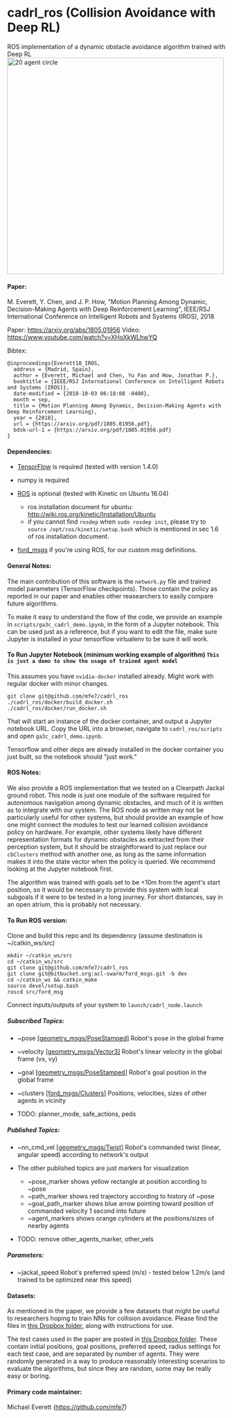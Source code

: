 # cadrl_ros (Collision Avoidance with Deep RL)

ROS implementation of a dynamic obstacle avoidance algorithm trained with Deep RL
<img src="misc/A3C_20agents_0.png" width="500" alt="20 agent circle">

#### Paper:

M. Everett, Y. Chen, and J. P. How, "Motion Planning Among Dynamic, Decision-Making Agents with Deep Reinforcement Learning", IEEE/RSJ International Conference on Intelligent Robots and Systems (IROS), 2018

Paper: https://arxiv.org/abs/1805.01956
Video: https://www.youtube.com/watch?v=XHoXkWLhwYQ

Bibtex:
```
@inproceedings{Everett18_IROS,
  address = {Madrid, Spain},
  author = {Everett, Michael and Chen, Yu Fan and How, Jonathan P.},
  booktitle = {IEEE/RSJ International Conference on Intelligent Robots and Systems (IROS)},
  date-modified = {2018-10-03 06:18:08 -0400},
  month = sep,
  title = {Motion Planning Among Dynamic, Decision-Making Agents with Deep Reinforcement Learning},
  year = {2018},
  url = {https://arxiv.org/pdf/1805.01956.pdf},
  bdsk-url-1 = {https://arxiv.org/pdf/1805.01956.pdf}
}
```

#### Dependencies:

* [TensorFlow](https://www.tensorflow.org/) is required (tested with version 1.4.0)

* numpy is required

* [ROS](http://wiki.ros.org/) is optional (tested with Kinetic on Ubuntu 16.04)
	- ros installation document for ubuntu: http://wiki.ros.org/kinetic/Installation/Ubuntu
	- if you cannot find `rosdep` when `sudo rosdep init`, please try to `source /opt/ros/kinetic/setup.bash` which is mentioned in sec 1.6 of ros installation document.

* [ford_msgs](https://bitbucket.org/acl-swarm/ford_msgs/src/master/) if you're using ROS, for our custom msg definitions.

#### General Notes:
The main contribution of this software is the `network.py` file and trained model parameters (TensorFlow checkpoints).
Those contain the policy as reported in our paper and enables other reasearchers to easily compare future algorithms.

To make it easy to understand the flow of the code, we provide an example in `scripts/ga3c_cadrl_demo.ipynb`, in the form of a Jupyter notebook. This can be used just as a reference, but if you want to edit the file, make sure Jupyter is installed in your tensorflow virtualenv to be sure it will work.

#### To Run Jupyter Notebook (minimum working example of algorithm) `This is just a demo to show the usage of trained agent model`

This assumes you have `nvidia-docker` installed already. Might work with regular docker with minor changes.

```
git clone git@github.com/mfe7/cadrl_ros
./cadrl_ros/docker/build_docker.sh
./cadrl_ros/docker/run_docker.sh
```

That will start an instance of the docker container, and output a Jupyter notebook URL. Copy the URL into a browser, navigate to `cadrl_ros/scripts` and open `ga3c_cadrl_demo.ipynb`.

Tensorflow and other deps are already installed in the docker container you just built, so the notebook should "just work."

#### ROS Notes:

We also provide a ROS implementation that we tested on a Clearpath Jackal ground robot.
This node is just one module of the software required for autonomous navigation among dynamic obstacles, and much of it is written as to integrate with our system.
The ROS node as written may not be particularly useful for other systems, but should provide an example of how one might connect the modules to test our learned collision avoidance policy on hardware.
For example, other systems likely have different representation formats for dynamic obstacles as extracted from their perception system, but it should be straightforward to just replace our `cbClusters` method with another one, as long as the same information makes it into the state vector when the policy is queried.
We recommend looking at the Jupyter notebook first.

The algorithm was trained with goals set to be <10m from the agent's start position, so it would be necessary to provide this system with local subgoals if it were to be tested in a long journey.
For short distances, say in an open atrium, this is probably not necessary.


#### To Run ROS version:
Clone and build this repo and its dependency (assume destination is ~/catkin_ws/src)
```
mkdir ~/catkin_ws/src
cd ~/catkin_ws/src
git clone git@github.com/mfe7/cadrl_ros
git clone git@bitbucket.org:acl-swarm/ford_msgs.git -b dev
cd ~/catkin_ws && catkin_make
source devel/setup.bash
roscd src/ford_msg
```

Connect inputs/outputs of your system to `launch/cadrl_node.launch`

##### Subscribed Topics:
* ~pose [[geometry_msgs/PoseStamped]](http://docs.ros.org/api/geometry_msgs/html/msg/PoseStamped.html)
	Robot's pose in the global frame

* ~velocity [[geometry_msgs/Vector3]](http://docs.ros.org/kinetic/api/geometry_msgs/html/msg/Vector3.html)
	Robot's linear velocity in the global frame (vx, vy)

* ~goal [[geometry_msgs/PoseStamped]](http://docs.ros.org/api/geometry_msgs/html/msg/PoseStamped.html)
	Robot's goal position in the global frame

* ~clusters [[ford_msgs/Clusters]]()
	Positions, velocities, sizes of other agents in vicinity

* TODO: planner_mode, safe_actions, peds

##### Published Topics:
* ~nn_cmd_vel [[geometry_msgs/Twist]](http://docs.ros.org/api/geometry_msgs/html/msg/Twist.html)
	Robot's commanded twist (linear, angular speed) according to network's output

* The other published topics are just markers for visualization
	* ~pose_marker shows yellow rectangle at position according to ~pose
	* ~path_marker shows red trajectory according to history of ~pose
	* ~goal_path_marker shows blue arrow pointing toward position of commanded velocity 1 second into future
	* ~agent_markers shows orange cylinders at the positions/sizes of nearby agents

* TODO: remove other_agents_marker, other_vels

##### Parameters:
* ~jackal_speed
	Robot's preferred speed (m/s) - tested below 1.2m/s (and trained to be optimized near this speed)
	
#### Datasets:
As mentioned in the paper, we provide a few datasets that might be useful to researchers hoping to train NNs for collision avoidance.
Please find the files in [this Dropbox folder](https://www.dropbox.com/sh/yu1spzhhj8c9akl/AAALo8yXSfQ1nxaU2KFRGWuTa?dl=0), along with instructions for use.

The test cases used in the paper are posted in [this Dropbox folder](https://www.dropbox.com/sh/58uodr11pke8yi0/AACPrZQr8wFWyNlETIFDCc7Pa?dl=0).
These contain initial positions, goal positions, preferred speed, radius settings for each test case, and are separated by number of agents.
They were randomly generated in a way to produce reasonably interesting scenarios to evaluate the algorithms, but since they are random, some may be really easy or boring.

#### Primary code maintainer:
Michael Everett (https://github.com/mfe7)

